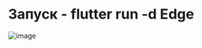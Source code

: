 # Запуск - flutter run -d Edge


![image](https://github.com/user-attachments/assets/82653fcc-ab95-4b63-8639-6d537a9d4658)
